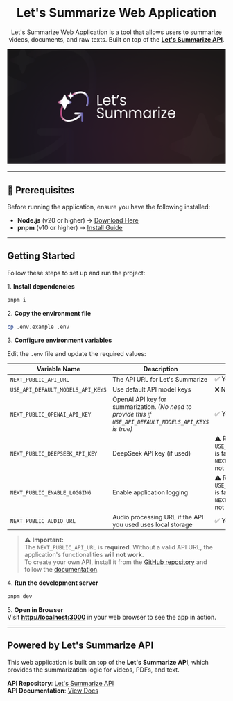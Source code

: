 <div align="center">

<h1>Let's Summarize Web Application</h1>

<p>
  Let's Summarize Web Application is a tool that allows users to summarize videos, documents, and raw texts.
  Built on top of the <strong><a href="https://github.com/letssummarize/api">Let's Summarize API</a></strong>.
</p>

<img src="./assets/thumb.png" alt="Let's Summarize Logo"/>

</div>

---

## 📌 Prerequisites

Before running the application, ensure you have the following installed:

- **Node.js** (v20 or higher) → [Download Here](https://nodejs.org/)
- **pnpm** (v10 or higher) → [Install Guide](https://pnpm.io/installation)

---

## Getting Started

Follow these steps to set up and run the project:

1️. **Install dependencies**  

```bash
pnpm i
```

2️. **Copy the environment file**  

```bash
cp .env.example .env
```

3️. **Configure environment variables**  

Edit the `.env` file and update the required values:

| Variable Name | Description | Required | Default Value |
|--------------|-------------|----------|---------------|
| `NEXT_PUBLIC_API_URL` | The API URL for Let's Summarize | ✅ Yes | `http://localhost:3000` |
| `USE_API_DEFAULT_MODELS_API_KEYS` | Use default API model keys | ❌ No | `true` |
| `NEXT_PUBLIC_OPENAI_API_KEY` | OpenAI API key for summarization. _(No need to provide this if `USE_API_DEFAULT_MODELS_API_KEYS` is true)_ | ✅ Yes | `your_openai_api_key_here` |
| `NEXT_PUBLIC_DEEPSEEK_API_KEY` | DeepSeek API key (if used) | ⚠️ Required only if `USE_API_DEFAULT_MODELS_API_KEYS` is false and `NEXT_PUBLIC_ENABLE_LOGGING` is not provided | `your_deepseek_api_key_here` |
| `NEXT_PUBLIC_ENABLE_LOGGING` | Enable application logging | ⚠️ Required only if `USE_API_DEFAULT_MODELS_API_KEYS` is false and `NEXT_PUBLIC_DEEPSEEK_API_KEY` is not provided | (empty) |
| `NEXT_PUBLIC_AUDIO_URL` | Audio processing URL if the API you used uses local storage | ✅ Yes | `http://localhost:3000` |

> ⚠️ **Important:**  
> The `NEXT_PUBLIC_API_URL` is **required**. Without a valid API URL, the application's functionalities **will not work**.  
> To create your own API, install it from the [GitHub repository](https://github.com/letssummarize/api) and follow the [documentation](https://github.com/letssummarize/api/tree/main/docs/getting-started.md).

4️. **Run the development server**  

```bash
pnpm dev
```

5️. **Open in Browser**  
Visit **[http://localhost:3000](http://localhost:3000)** in your web browser to see the app in action.

---

## Powered by Let's Summarize API

This web application is built on top of the **Let's Summarize API**, which provides the summarization logic for videos, PDFs, and text.

**API Repository**: [Let's Summarize API](https://github.com/letssummarize/api)  
**API Documentation**: [View Docs](https://github.com/letssummarize/api/tree/main/docs)